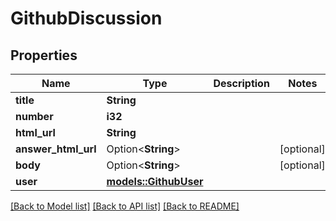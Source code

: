 # GithubDiscussion

## Properties

Name | Type | Description | Notes
------------ | ------------- | ------------- | -------------
**title** | **String** |  | 
**number** | **i32** |  | 
**html_url** | **String** |  | 
**answer_html_url** | Option<**String**> |  | [optional]
**body** | Option<**String**> |  | [optional]
**user** | [**models::GithubUser**](GithubUser.md) |  | 

[[Back to Model list]](../README.md#documentation-for-models) [[Back to API list]](../README.md#documentation-for-api-endpoints) [[Back to README]](../README.md)


